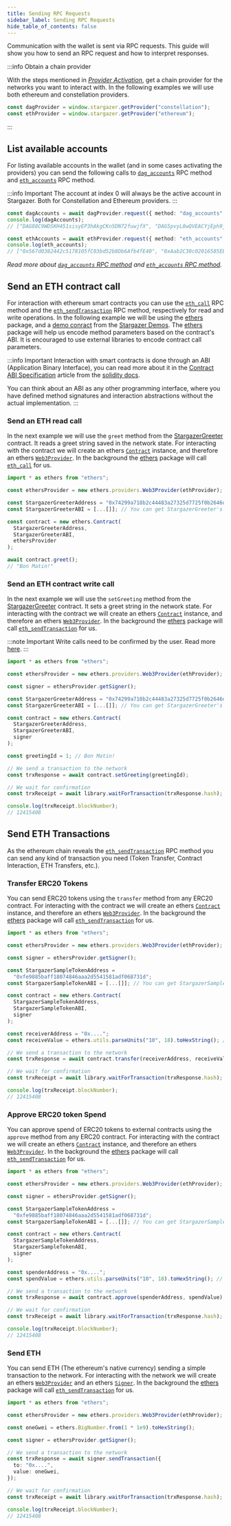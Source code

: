 ```yaml
---
title: Sending RPC Requests
sidebar_label: Sending RPC Requests
hide_table_of_contents: false
---
```


<head>
  <meta
    name="description"
    content="Communication with the wallet is sent via RPC requests. This guide will show you how to send a RPC request and how to interpret responses."
  />
</head>

<intro-end />

Communication with the wallet is sent via RPC requests. This guide will show you how to send an RPC request and how to interpret responses.

:::info Obtain a chain provider

With the steps mentioned in _[Provider Activation](./providerActivation.md#obtain-a-chainprovider)_, get a chain provider for the networks you want to interact with. In the following examples we will use both ethereum and constellation providers.

```typescript title="TypeScript"
const dagProvider = window.stargazer.getProvider("constellation");
const ethProvider = window.stargazer.getProvider("ethereum");
```

:::

## List available accounts

For listing available accounts in the wallet (and in some cases activating the providers) you can send the following calls to [`dag_accounts`](../APIReference/constellationRPCAPI/dag_accounts.md) RPC method and [`eth_accounts`](../APIReference/ethereumRPCAPI/eth_accounts.md) RPC method.

:::info Important
The account at index 0 will always be the active account in Stargazer. Both for Constellation and Ethereum providers.
:::

```typescript title="TypeScript"
const dagAccounts = await dagProvider.request({ method: "dag_accounts" });
console.log(dagAccounts);
// ["DAG88C9WDSKH451sisyEP3hAkgCKn5DN72fuwjfX", "DAG5pvyL8wQVEACYjEph9jouKQeH4J71Dn5HS25w"]

const ethAccounts = await ethProvider.request({ method: "eth_accounts" });
console.log(eth_accounts);
// ["0x567d0382442c5178105fC03bd52b8Db6Afb4fE40", "0xAab2C30c02016585EB36b7a0d5608Db787c1e44E"]
```

_Read more about [`dag_accounts` RPC method](../APIReference/constellationRPCAPI/dag_accounts.md) and [`eth_accounts` RPC method](../APIReference/ethereumRPCAPI/eth_accounts.md)._

## Send an ETH contract call

For interaction with ethereum smart contracts you can use the [`eth_call`](../APIReference/ethereumRPCAPI/eth_call.md) RPC method and the [`eth_sendTransaction`](../APIReference/ethereumRPCAPI/eth_sendTransaction.md) RPC method, respectively for read and write operations. In the following example we will be using the [ethers](https://www.npmjs.com/package/ethers) package, and a [demo conract](https://sepolia.etherscan.io/address/0x74299a718b2c44483a27325d7725f0b2646de3b1#code) from the [Stargazer Demos](https://github.com/StardustCollective/stargazer-wallet-demos). The [ethers](https://www.npmjs.com/package/ethers) package will help us encode method parameters based on the contract's ABI. It is encouraged to use external libraries to encode contract call parameters.

:::info Important
Interaction with smart contracts is done through an ABI (Application Binary Interface), you can read more about it in the [Contract ABI Specification](https://docs.soliditylang.org/en/v0.6.0/abi-spec.html) article from the [solidity docs](https://docs.soliditylang.org/en/v0.6.0/index.html).

You can think about an ABI as any other programming interface, where you have defined method signatures and interaction abstractions without the actual implementation.
:::

### Send an ETH read call

In the next example we will use the `greet` method from the [StargazerGreeter](https://sepolia.etherscan.io/address/0x74299a718b2c44483a27325d7725f0b2646de3b1#code) contract. It reads a greet string saved in the network state. For interacting with the contract we will create an ethers [`Contract`](https://docs.ethers.io/v5/api/contract/contract/#Contract--creating) instance, and therefore an ethers [`Web3Provider`](https://docs.ethers.io/v5/api/providers/other/#Web3Provider). In the background the [ethers](https://www.npmjs.com/package/ethers) package will call [`eth_call`](../APIReference/ethereumRPCAPI/eth_call.md) for us.

```typescript title="TypeScript"
import * as ethers from "ethers";

const ethersProvider = new ethers.providers.Web3Provider(ethProvider);

const StargazerGreeterAddress = "0x74299a718b2c44483a27325d7725f0b2646de3b1";
const StargazerGreeterABI = [...[]]; // You can get StargazerGreeter's ABI from https://sepolia.etherscan.io/address/0x74299a718b2c44483a27325d7725f0b2646de3b1#code;

const contract = new ethers.Contract(
  StargazerGreeterAddress,
  StargazerGreeterABI,
  ethersProvider
);

await contract.greet();
// "Bon Matin!"
```

### Send an ETH contract write call

In the next example we will use the `setGreeting` method from the [StargazerGreeter](https://sepolia.etherscan.io/address/0x74299a718b2c44483a27325d7725f0b2646de3b1#code) contract. It sets a greet string in the network state. For interacting with the contract we will create an ethers [`Contract`](https://docs.ethers.io/v5/api/contract/contract/#Contract--creating) instance, and therefore an ethers [`Web3Provider`](https://docs.ethers.io/v5/api/providers/other/#Web3Provider). In the background the [ethers](https://www.npmjs.com/package/ethers) package will call [`eth_sendTransaction`](../APIReference/ethereumRPCAPI/eth_sendTransaction.md) for us.

:::note Important
Write calls need to be confirmed by the user. Read more [here](#send-transactions).
:::

```typescript title="TypeScript"
import * as ethers from "ethers";

const ethersProvider = new ethers.providers.Web3Provider(ethProvider);

const signer = ethersProvider.getSigner();

const StargazerGreeterAddress = "0x74299a718b2c44483a27325d7725f0b2646de3b1";
const StargazerGreeterABI = [...[]]; // You can get StargazerGreeter's ABI from https://sepolia.etherscan.io/address/0x74299a718b2c44483a27325d7725f0b2646de3b1#code;

const contract = new ethers.Contract(
  StargazerGreeterAddress,
  StargazerGreeterABI,
  signer
);

const greetingId = 1; // Bon Matin!

// We send a transaction to the network
const trxResponse = await contract.setGreeting(greetingId);

// We wait for confirmation
const trxReceipt = await library.waitForTransaction(trxResponse.hash);

console.log(trxReceipt.blockNumber);
// 12415408
```

## Send ETH Transactions

As the ethereum chain reveals the [`eth_sendTransaction`](../APIReference/ethereumRPCAPI/eth_sendTransaction.md) RPC method you can send any kind of transaction you need (Token Transfer, Contract Interaction, ETH Transfers, etc.).

### Transfer ERC20 Tokens

You can send ERC20 tokens using the `transfer` method from any ERC20 contract. For interacting with the contract we will create an ethers [`Contract`](https://docs.ethers.io/v5/api/contract/contract/#Contract--creating) instance, and therefore an ethers [`Web3Provider`](https://docs.ethers.io/v5/api/providers/other/#Web3Provider). In the background the [ethers](https://www.npmjs.com/package/ethers) package will call [`eth_sendTransaction`](../APIReference/ethereumRPCAPI/eth_sendTransaction.md) for us.

```typescript title="TypeScript"
import * as ethers from "ethers";

const ethersProvider = new ethers.providers.Web3Provider(ethProvider);

const signer = ethersProvider.getSigner();

const StargazerSampleTokenAddress =
  "0xfe9885baff18074846aaa2d5541581adf068731d";
const StargazerSampleTokenABI = [...[]]; // You can get StargazerSampleToken's ABI from https://sepolia.etherscan.io/address/0xfe9885baff18074846aaa2d5541581adf068731d#code;

const contract = new ethers.Contract(
  StargazerSampleTokenAddress,
  StargazerSampleTokenABI,
  signer
);

const receiverAddress = "0x....";
const receiveValue = ethers.utils.parseUnits("10", 18).toHexString(); // 10 SST

// We send a transaction to the network
const trxResponse = await contract.transfer(receiverAddress, receiveValue);

// We wait for confirmation
const trxReceipt = await library.waitForTransaction(trxResponse.hash);

console.log(trxReceipt.blockNumber);
// 12415408
```

### Approve ERC20 token Spend

You can approve spend of ERC20 tokens to external contracts using the `approve` method from any ERC20 contract. For interacting with the contract we will create an ethers [`Contract`](https://docs.ethers.io/v5/api/contract/contract/#Contract--creating) instance, and therefore an ethers [`Web3Provider`](https://docs.ethers.io/v5/api/providers/other/#Web3Provider). In the background the [ethers](https://www.npmjs.com/package/ethers) package will call [`eth_sendTransaction`](../APIReference/ethereumRPCAPI/eth_sendTransaction.md) for us.

```typescript title="TypeScript"
import * as ethers from "ethers";

const ethersProvider = new ethers.providers.Web3Provider(ethProvider);

const signer = ethersProvider.getSigner();

const StargazerSampleTokenAddress =
  "0xfe9885baff18074846aaa2d5541581adf068731d";
const StargazerSampleTokenABI = [...[]]; // You can get StargazerSampleToken's ABI from https://sepolia.etherscan.io/address/0xfe9885baff18074846aaa2d5541581adf068731d#code;

const contract = new ethers.Contract(
  StargazerSampleTokenAddress,
  StargazerSampleTokenABI,
  signer
);

const spenderAddress = "0x....";
const spendValue = ethers.utils.parseUnits("10", 18).toHexString(); // 10 SST

// We send a transaction to the network
const trxResponse = await contract.approve(spenderAddress, spendValue);

// We wait for confirmation
const trxReceipt = await library.waitForTransaction(trxResponse.hash);

console.log(trxReceipt.blockNumber);
// 12415408
```

### Send ETH

You can send ETH (The ethereum's native currency) sending a simple transaction to the network. For interacting with the network we will create an ethers [`Web3Provider`](https://docs.ethers.io/v5/api/providers/other/#Web3Provider) and an ethers [`Signer`](https://docs.ethers.io/v5/api/signer/#Signer). In the background the [ethers](https://www.npmjs.com/package/ethers) package will call [`eth_sendTransaction`](../APIReference/ethereumRPCAPI/eth_sendTransaction.md) for us.

```typescript title="TypeScript"
import * as ethers from "ethers";

const ethersProvider = new ethers.providers.Web3Provider(ethProvider);

const oneGwei = ethers.BigNumber.from(1 * 1e9).toHexString();

const signer = ethersProvider.getSigner();

// We send a transaction to the network
const trxResponse = await signer.sendTransaction({
  to: "0x....",
  value: oneGwei,
});

// We wait for confirmation
const trxReceipt = await library.waitForTransaction(trxResponse.hash);

console.log(trxReceipt.blockNumber);
// 12415408
```
